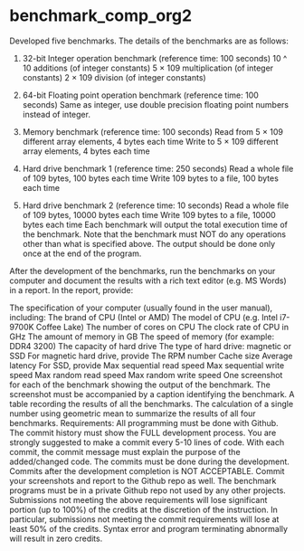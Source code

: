 # benchmark_comp_org2

Developed five benchmarks. The details of the benchmarks are as follows:

1) 32-bit Integer operation benchmark (reference time: 100 seconds)
10 ^ 10 additions (of integer constants)
5 × 109 multiplication (of integer constants)
2 × 109 division (of integer constants)

2) 64-bit Floating point operation benchmark (reference time: 100 seconds)
Same as integer, use double precision floating point numbers instead of integer.

3) Memory benchmark (reference time: 100 seconds)
Read from 5 × 109 different array elements, 4 bytes each time
Write to 5 × 109 different array elements, 4 bytes each time

4) Hard drive benchmark 1 (reference time: 250 seconds)
Read a whole file of 109 bytes, 100 bytes each time
Write 109 bytes to a file, 100 bytes each time

5) Hard drive benchmark 2 (reference time: 10 seconds)
Read a whole file of 109 bytes, 10000 bytes each time
Write 109 bytes to a file, 10000 bytes each time
Each benchmark will output the total execution time of the benchmark. Note that the benchmark must NOT do any operations other than what is specified above. The output should be done only once at the end of the program.

After the development of the benchmarks, run the benchmarks on your computer and document the results with a rich text editor (e.g. MS Words) in a report. In the report, provide:

The specification of your computer (usually found in the user manual), including:
The brand of CPU (Intel or AMD)
The model of CPU (e.g. Intel i7-9700K Coffee Lake)
The number of cores on CPU
The clock rate of CPU in GHz
The amount of memory in GB
The speed of memory (for example: DDR4 3200)
The capacity of hard drive
The type of hard drive: magnetic or SSD
For magnetic hard drive, provide
The RPM number
Cache size
Average latency
For SSD, provide
Max sequential read speed
Max sequential write speed
Max random read speed
Max random write speed
One screenshot for each of the benchmark showing the output of the benchmark. The screenshot must be accompanied by a caption identifying the benchmark.
A table recording the results of all the benchmarks.
The calculation of a single number using geometric mean to summarize the results of all four benchmarks.
Requirements:
All programming must be done with Github. The commit history must show the FULL development process. You are strongly suggested to make a commit every 5-10 lines of code. With each commit, the commit message must explain the purpose of the added/changed code. The commits must be done during the development. Commits after the development completion is NOT ACCEPTABLE.
Commit your screenshots and report to the Github repo as well.
The benchmark programs must be in a private Github repo not used by any other projects.
Submissions not meeting the above requirements will lose significant portion (up to 100%) of the credits at the discretion of the instruction. In particular, submissions not meeting the commit requirements will lose at least 50% of the credits.
Syntax error and program terminating abnormally will result in zero credits.
